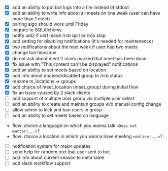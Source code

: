 - [x] add an ability to put bot logs into a file instead of stdout
- [x] add an ability to write info about all meets on one week (user can have more than 1 meet)
- [x] pairing algo should work until Friday
- [x] migrate to SQLAlchemy
- [x] notify uid2 if uid1 made /rcb quit or /rcb stop
- [x] add setting for disabling notifications (it's needed for maintenance)
- [x] two notifications about the next week if user had two meets
- [x] change bot timezone
- [x] do not ask about meet if users marked that meet has been done
- [x] fix issue with "This content can't be displayed" notifications
- [x] add an ability to set meets based on location
- [x] add info about enabled/disabled group to /rcb status
- [x] rename m_locations => groups
- [x] add choice of meet_location (meet_group) during initial flow
- [x] fix an issue caused by 2 slack clients
- [ ] add support of multiple user group via multiple user select
- [ ] add an ability to create and maintain groups w/o manual config change
- [ ] allow admin to kick and ban users in group
- [ ] add an ability to set meets based on language
* flow: choice a language on which you wanna talk `<Does not matter|...>`?
* flow: choice a location in which you wanna have meeting `<online|...>`?
- [ ] notification system for major updates
- [ ] send help for random text that user sent to bot
- [ ] add info about current season to meta table
- [ ] add slack workflow support
